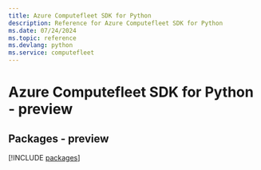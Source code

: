 ```yaml
---
title: Azure Computefleet SDK for Python
description: Reference for Azure Computefleet SDK for Python
ms.date: 07/24/2024
ms.topic: reference
ms.devlang: python
ms.service: computefleet
---
```

# Azure Computefleet SDK for Python - preview
## Packages - preview
[!INCLUDE [packages](computefleet-index.md)]